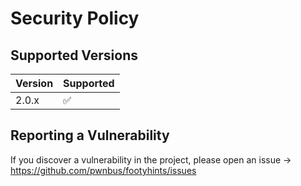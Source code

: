 # Security Policy

## Supported Versions

| Version | Supported          |
| ------- | ------------------ |
| 2.0.x   | :white_check_mark: |

## Reporting a Vulnerability

If you discover a vulnerability in the project, please open an issue -> https://github.com/pwnbus/footyhints/issues
